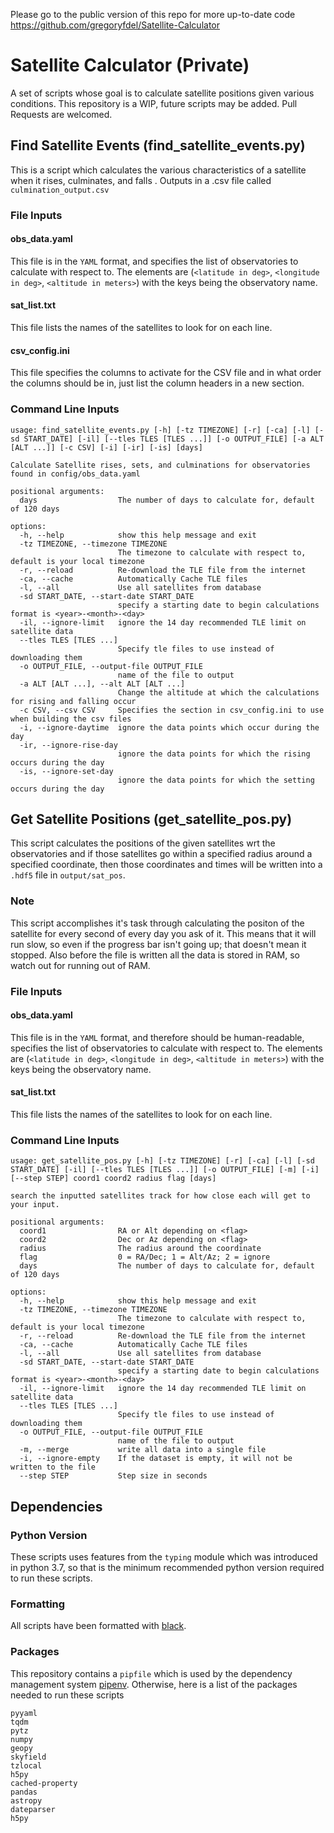 Please go to the public version of this repo for more up-to-date code https://github.com/gregoryfdel/Satellite-Calculator

# Satellite Calculator (Private)
A set of scripts whose goal is to calculate satellite positions given various conditions. This repository is a WIP, future scripts may be added. Pull Requests are welcomed.


## Find Satellite Events (find_satellite_events.py)

This is a script which calculates the various characteristics of a satellite when it rises, culminates, and falls . Outputs in a .csv file called `culmination_output.csv`

### File Inputs
#### obs_data.yaml
This file is in the `YAML` format, and specifies the list of observatories to calculate with respect to. The elements are (`<latitude in deg>`, `<longitude in deg>`, `<altitude in meters>`) with the keys being the observatory name.

#### sat_list.txt
This file lists the names of the satellites to look for on each line.

#### csv_config.ini
This file specifies the columns to activate for the CSV file and in what order the columns should be in, just list the column headers in a new section.

### Command Line Inputs
```
usage: find_satellite_events.py [-h] [-tz TIMEZONE] [-r] [-ca] [-l] [-sd START_DATE] [-il] [--tles TLES [TLES ...]] [-o OUTPUT_FILE] [-a ALT [ALT ...]] [-c CSV] [-i] [-ir] [-is] [days]

Calculate Satellite rises, sets, and culminations for observatories found in config/obs_data.yaml

positional arguments:
  days                  The number of days to calculate for, default of 120 days

options:
  -h, --help            show this help message and exit
  -tz TIMEZONE, --timezone TIMEZONE
                        The timezone to calculate with respect to, default is your local timezone
  -r, --reload          Re-download the TLE file from the internet
  -ca, --cache          Automatically Cache TLE files
  -l, --all             Use all satellites from database
  -sd START_DATE, --start-date START_DATE
                        specify a starting date to begin calculations format is <year>-<month>-<day>
  -il, --ignore-limit   ignore the 14 day recommended TLE limit on satellite data
  --tles TLES [TLES ...]
                        Specify tle files to use instead of downloading them
  -o OUTPUT_FILE, --output-file OUTPUT_FILE
                        name of the file to output
  -a ALT [ALT ...], --alt ALT [ALT ...]
                        Change the altitude at which the calculations for rising and falling occur
  -c CSV, --csv CSV     Specifies the section in csv_config.ini to use when building the csv files
  -i, --ignore-daytime  ignore the data points which occur during the day
  -ir, --ignore-rise-day
                        ignore the data points for which the rising occurs during the day
  -is, --ignore-set-day
                        ignore the data points for which the setting occurs during the day
```

## Get Satellite Positions (get_satellite_pos.py)
This script calculates the positions of the given satellites wrt the observatories and if those satellites go within a specified radius around a specified coordinate, then those coordinates and times will be written into a `.hdf5` file in `output/sat_pos`. 

### Note
This script accomplishes it's task through calculating the positon of the satellite for every second of every day you ask of it. This means that it will run slow, so even if the progress bar isn't going up; that doesn't mean it stopped. Also before the file is written all the data is stored in RAM, so watch out for running out of RAM.

### File Inputs

#### obs_data.yaml
This file is in the `YAML` format, and therefore should be human-readable, specifies the list of observatories to calculate with respect to. The elements are (`<latitude in deg>`, `<longitude in deg>`, `<altitude in meters>`) with the keys being the observatory name.

#### sat_list.txt
This file lists the names of the satellites to look for on each line.

### Command Line Inputs
```
usage: get_satellite_pos.py [-h] [-tz TIMEZONE] [-r] [-ca] [-l] [-sd START_DATE] [-il] [--tles TLES [TLES ...]] [-o OUTPUT_FILE] [-m] [-i] [--step STEP] coord1 coord2 radius flag [days]

search the inputted satellites track for how close each will get to your input.

positional arguments:
  coord1                RA or Alt depending on <flag>
  coord2                Dec or Az depending on <flag>
  radius                The radius around the coordinate
  flag                  0 = RA/Dec; 1 = Alt/Az; 2 = ignore
  days                  The number of days to calculate for, default of 120 days

options:
  -h, --help            show this help message and exit
  -tz TIMEZONE, --timezone TIMEZONE
                        The timezone to calculate with respect to, default is your local timezone
  -r, --reload          Re-download the TLE file from the internet
  -ca, --cache          Automatically Cache TLE files
  -l, --all             Use all satellites from database
  -sd START_DATE, --start-date START_DATE
                        specify a starting date to begin calculations format is <year>-<month>-<day>
  -il, --ignore-limit   ignore the 14 day recommended TLE limit on satellite data
  --tles TLES [TLES ...]
                        Specify tle files to use instead of downloading them
  -o OUTPUT_FILE, --output-file OUTPUT_FILE
                        name of the file to output
  -m, --merge           write all data into a single file
  -i, --ignore-empty    If the dataset is empty, it will not be written to the file
  --step STEP           Step size in seconds
```
## Dependencies
### Python Version
These scripts uses features from the `typing` module which was introduced in python 3.7, so that is the minimum recommended python version required to run these scripts. 
### Formatting
All scripts have been formatted with [black](https://github.com/psf/black).
### Packages
This repository contains a `pipfile` which is used by the dependency management system [pipenv](https://pipenv.pypa.io/en/latest/). Otherwise, here is a list of the packages needed to run these scripts
```
pyyaml
tqdm
pytz
numpy
geopy
skyfield
tzlocal
h5py
cached-property
pandas
astropy
dateparser
h5py
```